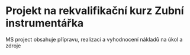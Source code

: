 # Projekt na rekvalifikační kurz Zubní instrumentářka
MS project obsahuje přípravu, realizaci a vyhodnocení nákladů na úkol a zdroje
